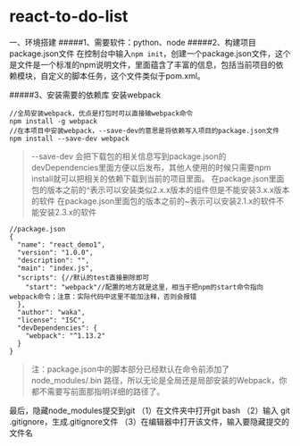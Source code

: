 # react-to-do-list
一、环境搭建
#####1、需要软件：python、node
#####2、构建项目 package.json文件
    在控制台中输入`npm init`，创建一个package.json文件，这个是文件是一个标准的npm说明文件，里面蕴含了丰富的信息，包括当前项目的依赖模块，自定义的脚本任务，这个文件类似于pom.xml。

#####3、安装需要的依赖库
安装webpack

```
//全局安装webpack，优点是打包时可以直接输webpack命令
npm install -g webpack
//在本项目中安装webpack，--save-dev的意思是将依赖写入项目的package.json文件
npm install --save-dev webpack

```
>--save-dev 会把下载包的相关信息写到package.json的devDependencies里面方便以后发布，其他人使用的时候只需要npm install就可以把相关的依赖下载到当前的项目里面。
在package.json里面包的版本之前的^表示可以安装类似2.x.x版本的组件但是不能安装3.x.x版本的软件
在package.json里面包的版本之前的~表示可以安装2.1.x的软件不能安装2.3.x的软件

```
//package.json
{
  "name": "react_demo1",
  "version": "1.0.0",
  "description": "",
  "main": "index.js",
  "scripts": {//默认的test直接删除即可
    "start": "webpack"//配置的地方就是这里，相当于把npm的start命令指向webpack命令；注意：实际代码中这里不能加注释，否则会报错
  },
  "author": "waka",
  "license": "ISC",
  "devDependencies": {
    "webpack": "^1.13.2"
  }
}
```

>注：package.json中的脚本部分已经默认在命令前添加了node_modules/.bin
路径，所以无论是全局还是局部安装的Webpack，你都不需要写前面那指明详细的路径了。

最后，隐藏node_modules提交到git
（1）在文件夹中打开git bash
（2）输入 git .gitignore，生成.gitignore文件
（3）在编辑器中打开该文件，输入要隐藏提交的文件名





